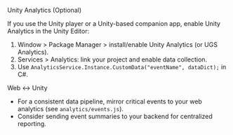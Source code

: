 Unity Analytics (Optional)

If you use the Unity player or a Unity-based companion app, enable Unity Analytics in the Unity Editor:

1. Window > Package Manager > install/enable Unity Analytics (or UGS Analytics).
2. Services > Analytics: link your project and enable data collection.
3. Use `AnalyticsService.Instance.CustomData("eventName", dataDict);` in C#.

Web ↔ Unity
- For a consistent data pipeline, mirror critical events to your web analytics (see `analytics/events.js`).
- Consider sending event summaries to your backend for centralized reporting.


